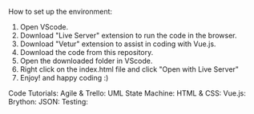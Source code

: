 How to set up the environment:
1. Open VScode.
2. Download "Live Server" extension to run the code in the browser. 
3. Download "Vetur" extension to assist in coding with Vue.js. 
4. Download the code from this repository.
5. Open the downloaded folder in VScode. 
6. Right click on the index.html file and click "Open with Live Server" 
7. Enjoy! and happy coding :)

Code Tutorials:
Agile & Trello:
UML State Machine: 
HTML & CSS: 
Vue.js: 
Brython: 
JSON: 
Testing: 
